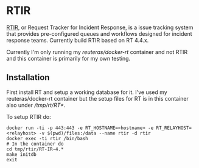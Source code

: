 # RTIR

[RTIR](https://www.bestpractical.com/rtir/), or Request Tracker for Incident Response, is a issue tracking system that provides pre-configured queues and workflows designed for incident response teams. Currently build RTIR based on RT 4.4.x.

Currently I'm only running my _reuteras/docker-rt_ container and not RTIR and this container is primarily for my own testing.


## Installation

First install RT and setup a working database for it. I've used my reuteras/docker-rt container but the setup files for RT is in this container also under _/tmp/rt/RT*_.

To setup RTIR do:

    docker run -ti -p 443:443 -e RT_HOSTNAME=<hostname> -e RT_RELAYHOST=<relayhost> -v $(pwd)/files:/data --name rtir -d rtir
    docker exec -ti rtir /bin/bash
    # In the container do
    cd tmp/rtir/RT-IR-4.*
    make initdb
    exit

